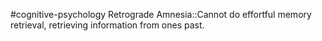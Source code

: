 #cognitive-psychology 
Retrograde Amnesia::Cannot do effortful memory retrieval, retrieving information from ones past. 
